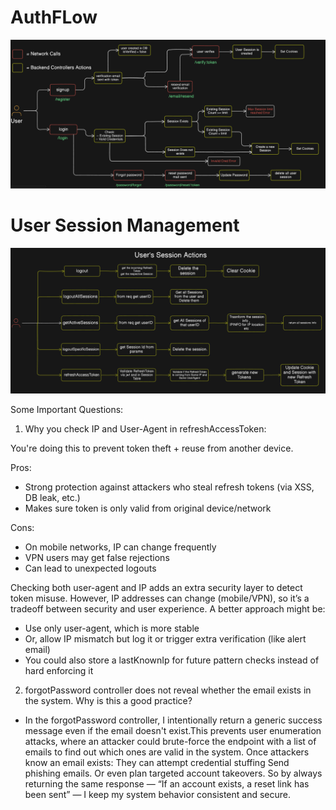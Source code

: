 # AuthFLow

![alt text](image.png)

# User Session Management

![alt text](image-1.png)


Some Important Questions: 

1. Why you check IP and User-Agent in refreshAccessToken:

You're doing this to prevent token theft + reuse from another device.

Pros:
- Strong protection against attackers who steal refresh tokens (via XSS, DB leak, etc.)
- Makes sure token is only valid from original device/network

Cons:
- On mobile networks, IP can change frequently
- VPN users may get false rejections
- Can lead to unexpected logouts

Checking both user-agent and IP adds an extra security layer to detect token misuse. However, IP addresses can change (mobile/VPN), so it’s a tradeoff between security and user experience. A better approach might be:
- Use only user-agent, which is more stable
- Or, allow IP mismatch but log it or trigger extra verification (like alert email)
- You could also store a lastKnownIp for future pattern checks instead of hard enforcing it


2. forgotPassword controller does not reveal whether the email exists in the system. Why is this a good practice?
- In the forgotPassword controller, I intentionally return a generic success message even if the email doesn't exist.This prevents user enumeration attacks, where an attacker could brute-force the endpoint with a list of emails to find out which ones are valid in the system.
Once attackers know an email exists:
They can attempt credential stuffing
Send phishing emails. Or even plan targeted account takeovers. So by always returning the same response — “If an account exists, a reset link has been sent” — I keep my system behavior consistent and secure.